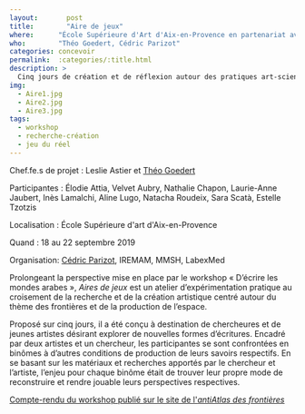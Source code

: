 ```yaml
---
layout:		  post
title:  	  "Aire de jeux"
where:      "École Supérieure d'Art d'Aix-en-Provence en partenariat avec l'IMÉRA et l'antiAtlas des frontières"
who:        "Théo Goedert, Cédric Parizot"
categories: concevoir
permalink: 	:categories/:title.html
description: >
  Cinq jours de création et de réflexion autour des pratiques art-sciences. Construction de prototypes jouables.
img:
  - Aire1.jpg
  - Aire2.jpg
  - Aire3.jpg
tags:
  - workshop
  - recherche-création
  - jeu du réel
---
```


Chef.fe.s de projet : Leslie Astier et [Théo Goedert](https://shimsham.co/)

Participantes : Élodie Attia, Velvet Aubry, Nathalie Chapon, Laurie-Anne Jaubert, Inès Lamalchi, Aline Lugo, Natacha Roudeix, Sara Scatà, Estelle Tzotzis

Localisation : École Supérieure d'art d'Aix-en-Provence

Quand : 18 au 22 septembre 2019

Organisation: [Cédric Parizot](https://univ-amu.academia.edu/CedricPARIZOT), IREMAM, MMSH, LabexMed

Prolongeant la perspective mise en place par le workshop « D’écrire les mondes arabes », *Aires de jeux* est un atelier d’expérimentation pratique au croisement de la recherche et de la création artistique centré autour du thème des frontières et de la production de l’espace. 

Proposé sur cinq jours, il a été conçu à destination de chercheures et de jeunes artistes désirant explorer de nouvelles formes d’écritures. Encadré par deux artistes et un chercheur, les participantes se sont confrontées en binômes à d’autres conditions de production de leurs savoirs respectifs. En se basant sur les matériaux et recherches apportés par le chercheur et l’artiste, l’enjeu pour chaque binôme était de trouver leur propre mode de reconstruire et rendre jouable leurs perspectives respectives.

 [Compte-rendu du workshop publié sur le site de l'*antiAtlas des frontières*](https://www.antiatlas.net/aires-de-jeux-workshop-de-creation-de-jeux/)